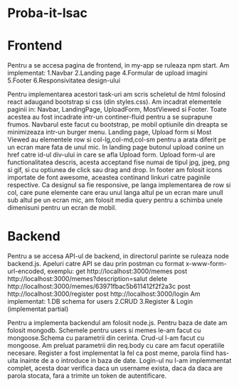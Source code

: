 # Proba-it-lsac

# Frontend
Pentru a se accesa pagina de frontend, in my-app se ruleaza npm start.
Am implementat:
1.Navbar
2.Landing page
4.Formular de upload imagini
5.Footer
6.Responsivitatea design-ului

Pentru implementarea acestori task-uri am scris scheletul de html folosind react
adaugand bootstrap si css (din styles.css). Am incadrat elementele paginii in:
Navbar, LandingPage, UploadForm, MostViewed si Footer. Toate acestea au fost
incadrate intr-un continer-fluid pentru a se suprapune frumos.
Navbarul este facut cu bootstrap, pe mobil optiunile din dreapta se minimizeaza
intr-un burger menu.
Landing page, Upload form si Most Viewed au elementele row si col-lg,col-md,col-sm
pentru a arata diferit pe un ecran mare fata de unul mic. In landing page butonul
upload conine un href catre id-ul div-ului in care se afla Upload form.
Upload form-ul are functionalitatea descris, acesta acceptand fise numai de tipul
jpg, jpeg, png si gif, si cu optiunea de click sau drag and drop.
In footer am folosit icons importate de font awesome, aceastea continand linkuri
catre paginile respective.
Ca designul sa fie responsive, pe langa implementarea de row si col, care pune
elemente care erau unul langa altul pe un ecran mare unull sub altul pe un ecran
mic, am folosit media query pentru a schimba unele dimenisuni pentru un ecran de
mobil.


# Backend
Pentru a se accesa API-ul de backend, in directorul parinte se ruleaza node backend.js.
Apeluri catre API se dau prin postman cu format x-www-form-url-encoded, exemplu:
get http://localhost:3000/memes
post http://localhost:3000/memes?description=salut
delete http://localhost:3000/memes/63971fbac5b611412f2f2a3c
post http://localhost:3000/register
post http://localhost:3000/login
Am implementat:
1.DB schema for users
2.CRUD
3.Register & Login (implementat partial)

Pentru a implementa backendul am folosit node.js. Pentru baza de date am folosit mongodb.
Schemele pentru users si memes le-am facut cu mongoose.Schema cu parametrii din cerinta.
Crud-ul l-am facut cu mongoose. Am preluat parametrii din req.body cu care am facut operatiile necesare.
Register a fost implementat la fel ca post meme, parola fiind has-uita inainte de a o introduce in baza
de date. Login-ul nu l-am implemmentat complet, acesta doar verifica daca un username exista, daca da
daca are parola stocata, fara a trimite un token de autentificare.
